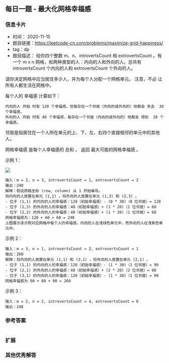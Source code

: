 ## 每日一题 - 最大化网格幸福感
### 信息卡片 

- 时间： 2020-11-15
- 题目链接：https://leetcode-cn.com/problems/maximize-grid-happiness/
- tag：dp
- 题目描述：
给你四个整数 m、n、introvertsCount 和 extrovertsCount 。有一个 m x n 网格，和两种类型的人：内向的人和外向的人。总共有 introvertsCount 个内向的人和 extrovertsCount 个外向的人。

请你决定网格中应当居住多少人，并为每个人分配一个网格单元。 注意，不必 让所有人都生活在网格中。

每个人的 幸福感 计算如下：

    内向的人 开始 时有 120 个幸福感，但每存在一个邻居（内向的或外向的）他都会 失去  30 个幸福感。
    外向的人 开始 时有 40 个幸福感，每存在一个邻居（内向的或外向的）他都会 得到  20 个幸福感。

邻居是指居住在一个人所在单元的上、下、左、右四个直接相邻的单元中的其他人。

网格幸福感 是每个人幸福感的 总和 。 返回 最大可能的网格幸福感 。

 

示例 1：

![](https://assets.leetcode-cn.com/aliyun-lc-upload/uploads/2020/11/15/grid_happiness.png)

    输入：m = 2, n = 3, introvertsCount = 1, extrovertsCount = 2
    输出：240
    解释：假设网格坐标 (row, column) 从 1 开始编号。
    将内向的人放置在单元 (1,1) ，将外向的人放置在单元 (1,3) 和 (2,3) 。
    - 位于 (1,1) 的内向的人的幸福感：120（初始幸福感）- (0 * 30)（0 位邻居）= 120
    - 位于 (1,3) 的外向的人的幸福感：40（初始幸福感）+ (1 * 20)（1 位邻居）= 60
    - 位于 (2,3) 的外向的人的幸福感：40（初始幸福感）+ (1 * 20)（1 位邻居）= 60
    网格幸福感为：120 + 60 + 60 = 240
    上图展示该示例对应网格中每个人的幸福感。内向的人在浅绿色单元中，而外向的人在浅紫色单元中。

示例 2：

    输入：m = 3, n = 1, introvertsCount = 2, extrovertsCount = 1
    输出：260
    解释：将内向的人放置在单元 (1,1) 和 (3,1) ，将外向的人放置在单元 (2,1) 。
    - 位于 (1,1) 的内向的人的幸福感：120（初始幸福感）- (1 * 30)（1 位邻居）= 90
    - 位于 (2,1) 的外向的人的幸福感：40（初始幸福感）+ (2 * 20)（2 位邻居）= 80
    - 位于 (3,1) 的内向的人的幸福感：120（初始幸福感）- (1 * 30)（1 位邻居）= 90
    网格幸福感为 90 + 80 + 90 = 260

示例 3：

    输入：m = 2, n = 2, introvertsCount = 4, extrovertsCount = 0
    输出：240





### 参考答案


```python


```

### 扩展

### 其他优秀解答 





